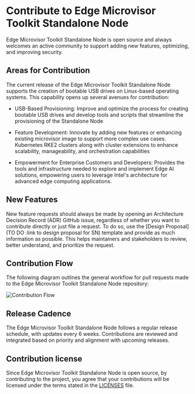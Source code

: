 # Contribute to Edge Microvisor Toolkit Standalone Node

Edge Microvisor Toolkit Standalone Node is open source and always welcomes an active
community to support adding new features, optimizing, and improving security.

## Areas for Contribution

The current release of the Edge Microvisor Toolkit Standalone Node supports the creation of bootable USB drives
on Linux-based operating systems. This capability opens up several avenues for contribution:

- USB-Based Provisioning: Improve and optimize the process for creating bootable USB drives and
develop tools and scripts that streamline the provisioning of the Standalone Node

- Feature Development: Innovate by adding new features or enhancing existing microvisor image to support more complex use cases.
Kubernetes RKE2 clusters along with cluster extensions to enhance scalability, manageability, and orchestration capabilities

- Empowerment for Enterprise Customers and Developers: Provides the tools and infrastructure needed to explore and
implement Edge AI solutions, empowering users
to leverage Intel's architecture for advanced edge computing applications.

## New Features

New feature requests should always be made by opening an Architecture Decision Record (ADR)
GitHub issue, regardless of whether you want to contribute directly or just file a request.
To do so, use the [Design Proposal](TO DO :link to design proposal for SN) template
and provide as much information as possible. This helps maintainers and stakeholders to
review, better understand, and prioritize the request.

## Contribution Flow

The following diagram outlines the general workflow for pull requests made
to the Edge Microvisor Toolkit Standalone Node repository:

![Contribution Flow](submit-changes.drawio.png)

## Release Cadence

The Edge Microvisor Toolkit Standalone Node follows a regular release schedule, with updates every 6 weeks.
Contributions are reviewed and integrated based on priority and alignment with upcoming releases.

## Contribution license

Since Edge Microvisor Toolkit Standalone Node is open source, by contributing to the project, you agree that
your contributions will be licensed under the terms stated in the
[LICENSES](../../LICENSES) file.
